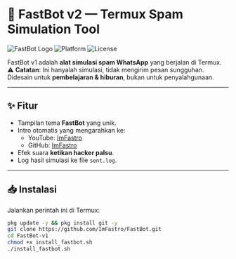 # 🚀 FastBot v2 — Termux Spam Simulation Tool

![FastBot Logo](https://img.shields.io/badge/FastBot-v1-blue?style=for-the-badge&logo=linux)
![Platform](https://img.shields.io/badge/Platform-Termux-green?style=for-the-badge&logo=android)
![License](https://img.shields.io/badge/License-MIT-orange?style=for-the-badge)

FastBot v1 adalah **alat simulasi spam WhatsApp** yang berjalan di Termux.  
⚠️ **Catatan**: Ini hanyalah simulasi, tidak mengirim pesan sungguhan.  
Didesain untuk **pembelajaran & hiburan**, bukan untuk penyalahgunaan.

---

## ✨ Fitur
- Tampilan tema **FastBot** yang unik.
- Intro otomatis yang mengarahkan ke:
  - YouTube: [ImFastro](https://www.youtube.com/ImFastro)
  - GitHub: [ImFastro](https://github.com/ImFastro)
- Efek suara **ketikan hacker palsu**.
- Log hasil simulasi ke file `sent.log`.

---

## 📥 Instalasi
Jalankan perintah ini di Termux:

```bash
pkg update -y && pkg install git -y
git clone https://github.com/ImFastro/FastBot.git
cd FastBot-v1
chmod +x install_fastbot.sh
./install_fastbot.sh
